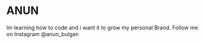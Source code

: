 # ANUN
Im learning how to code and i want it to grow my personal Brand. Follow me on Instagram @anun_bulgan
